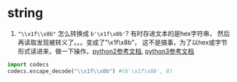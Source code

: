 # string

1. ```"\\x1f\\x8b"``` 怎么转换成 ```b'\x1f\x8b'```?
有时存进文本的是hex字符串， 然后再读取发现被转义了。。。变成了"\\x1f\\x8b"， 这不是搞事，为了以hex或字节形式读进来，做一下操作。[python2参考文档](https://docs.python.org/2/library/codecs.html), [python3参考文档](https://docs.python.org/3/library/codecs.html)
```python
import codecs
codecs.escape_decode("\\x1f\\x8b") #(b'\x1f\x8b', 8)
```